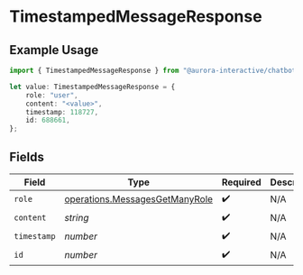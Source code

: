 # TimestampedMessageResponse

## Example Usage

```typescript
import { TimestampedMessageResponse } from "@aurora-interactive/chatbot-api-sdk/models/operations";

let value: TimestampedMessageResponse = {
    role: "user",
    content: "<value>",
    timestamp: 118727,
    id: 688661,
};
```

## Fields

| Field                                                                            | Type                                                                             | Required                                                                         | Description                                                                      |
| -------------------------------------------------------------------------------- | -------------------------------------------------------------------------------- | -------------------------------------------------------------------------------- | -------------------------------------------------------------------------------- |
| `role`                                                                           | [operations.MessagesGetManyRole](../../models/operations/messagesgetmanyrole.md) | :heavy_check_mark:                                                               | N/A                                                                              |
| `content`                                                                        | *string*                                                                         | :heavy_check_mark:                                                               | N/A                                                                              |
| `timestamp`                                                                      | *number*                                                                         | :heavy_check_mark:                                                               | N/A                                                                              |
| `id`                                                                             | *number*                                                                         | :heavy_check_mark:                                                               | N/A                                                                              |
